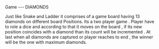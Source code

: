 Game ---  DIAMONDS

Just like Snake and Ladder it comprises of a game board having 13 diamonds on different board Positions. 
Its a two player game .
 Player have to role a dice and according to that it moves on the board , if its new position coincides with a diamond than its count will be incremented . 
At last when all diamonds are captured or player reaches to end , the winner will be the one with maximum diamonds.
